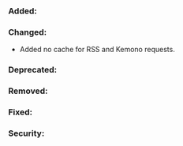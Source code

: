 ### Added:
### Changed:
- Added no cache for RSS and Kemono requests.
### Deprecated:
### Removed:
### Fixed:
### Security: